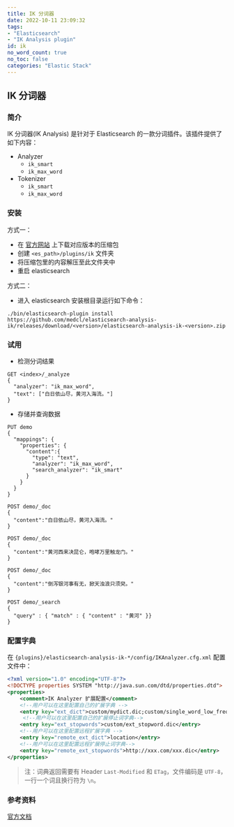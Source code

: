 ```yaml
---
title: IK 分词器
date: 2022-10-11 23:09:32
tags:
- "Elasticsearch"
- "IK Analysis plugin"
id: ik
no_word_count: true
no_toc: false
categories: "Elastic Stack"
---
```


## IK 分词器

### 简介

IK 分词器(IK Analysis) 是针对于 Elasticsearch 的一款分词插件。该插件提供了如下内容：

- Analyzer
  - `ik_smart`
  - `ik_max_word`
- Tokenizer
  - `ik_smart`
  - `ik_max_word`

### 安装

方式一：

- 在 [官方网站](https://github.com/medcl/elasticsearch-analysis-ik/releases) 上下载对应版本的压缩包
- 创建 `<es_path>/plugins/ik` 文件夹
- 将压缩包里的内容解压至此文件夹中
- 重启 elasticsearch

方式二：

- 进入 elasticsearch 安装根目录运行如下命令：

```text
./bin/elasticsearch-plugin install https://github.com/medcl/elasticsearch-analysis-ik/releases/download/<version>/elasticsearch-analysis-ik-<version>.zip
```

### 试用

- 检测分词结果

```text
GET <index>/_analyze
{
  "analyzer": "ik_max_word",
  "text": ["白日依山尽，黄河入海流。"]
}
```

- 存储并查询数据

```text
PUT demo
{
  "mappings": {
    "properties": {
      "content":{
        "type": "text",
        "analyzer": "ik_max_word",
        "search_analyzer": "ik_smart"
      }
    }
  }
}

POST demo/_doc
{
  "content":"白日依山尽，黄河入海流。"
}

POST demo/_doc
{
  "content":"黄河西来决昆仑，咆哮万里触龙门。"
}

POST demo/_doc
{
  "content":"倒泻银河事有无，掀天浊浪只须臾。"
}

POST demo/_search
{
  "query" : { "match" : { "content" : "黄河" }}
}
```

### 配置字典

在 `{plugins}/elasticsearch-analysis-ik-*/config/IKAnalyzer.cfg.xml` 配置文件中：

```xml
<?xml version="1.0" encoding="UTF-8"?>
<!DOCTYPE properties SYSTEM "http://java.sun.com/dtd/properties.dtd">
<properties>
	<comment>IK Analyzer 扩展配置</comment>
	<!--用户可以在这里配置自己的扩展字典 -->
	<entry key="ext_dict">custom/mydict.dic;custom/single_word_low_freq.dic</entry>
	 <!--用户可以在这里配置自己的扩展停止词字典-->
	<entry key="ext_stopwords">custom/ext_stopword.dic</entry>
 	<!--用户可以在这里配置远程扩展字典 -->
	<entry key="remote_ext_dict">location</entry>
 	<!--用户可以在这里配置远程扩展停止词字典-->
	<entry key="remote_ext_stopwords">http://xxx.com/xxx.dic</entry>
</properties>
```

> 注：词典返回需要有 Header `Last-Modified` 和 `ETag`，文件编码是 `UTF-8`，一行一个词且换行符为 `\n`。

### 参考资料

[官方文档](https://github.com/medcl/elasticsearch-analysis-ik)
